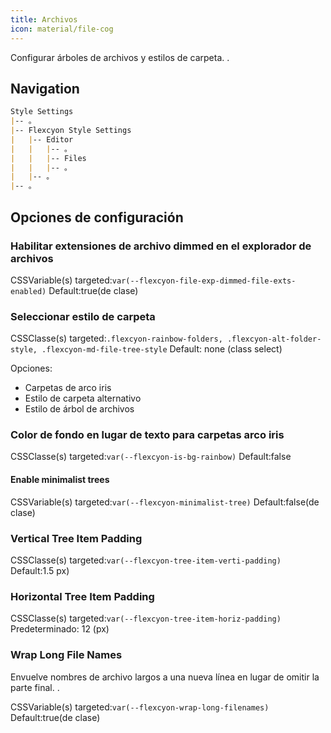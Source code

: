 ```yaml
---
title: Archivos
icon: material/file-cog
---
```


Configurar árboles de archivos y estilos de carpeta.
.

## Navigation

```md
Style Settings
|-- 。
|-- Flexcyon Style Settings
|   |-- Editor
|   |   |-- 。
|   |   |-- Files
|   |   |-- 。
|   |-- 。
|-- 。
```

## Opciones de configuración

### Habilitar extensiones de archivo dimmed en el explorador de archivos

CSSVariable(s) targeted:`var(--flexcyon-file-exp-dimmed-file-exts-enabled)`
Default:true(de clase)

### Seleccionar estilo de carpeta

CSSClasse(s) targeted:`.flexcyon-rainbow-folders, .flexcyon-alt-folder-style, .flexcyon-md-file-tree-style`
Default: none (class select)

Opciones:

- Carpetas de arco iris
- Estilo de carpeta alternativo
- Estilo de árbol de archivos

### Color de fondo en lugar de texto para carpetas arco iris

CSSClasse(s) targeted:`var(--flexcyon-is-bg-rainbow)`
Default:false

#### Enable minimalist trees

CSSVariable(s) targeted:`var(--flexcyon-minimalist-tree)`
Default:false(de clase)

### Vertical Tree Item Padding

CSSClasse(s) targeted:`var(--flexcyon-tree-item-verti-padding)`
Default:1.5 px)

### Horizontal Tree Item Padding

CSSClasse(s) targeted:`var(--flexcyon-tree-item-horiz-padding)`
Predeterminado: 12 (px)

### Wrap Long File Names
Envuelve nombres de archivo largos a una nueva línea en lugar de omitir la parte final.
.

CSSVariable(s) targeted:`var(--flexcyon-wrap-long-filenames)`
Default:true(de clase)
